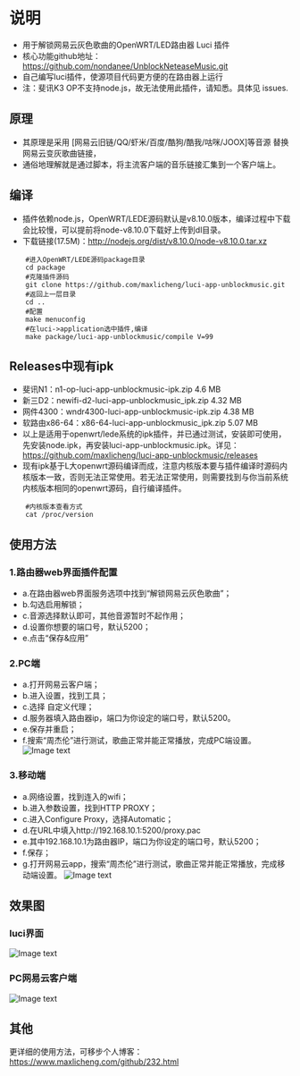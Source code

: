 # 说明
- 用于解锁网易云灰色歌曲的OpenWRT/LED路由器 Luci 插件
- 核心功能github地址：https://github.com/nondanee/UnblockNeteaseMusic.git 
- 自己编写luci插件，使源项目代码更方便的在路由器上运行
- 注：斐讯K3 OP不支持node.js，故无法使用此插件，请知悉。具体见 issues.

## 原理
- 其原理是采用  [网易云旧链/QQ/虾米/百度/酷狗/酷我/咕咪/JOOX]等音源 替换网易云变灰歌曲链接，
- 通俗地理解就是通过脚本，将主流客户端的音乐链接汇集到一个客户端上。

## 编译
- 插件依赖node.js，OpenWRT/LEDE源码默认是v8.10.0版本，编译过程中下载会比较慢，可以提前将node-v8.10.0下载好上传到dl目录。
- 下载链接(17.5M)：http://nodejs.org/dist/v8.10.0/node-v8.10.0.tar.xz  
```Brash
    #进入OpenWRT/LEDE源码package目录
    cd package
    #克隆插件源码
    git clone https://github.com/maxlicheng/luci-app-unblockmusic.git
    #返回上一层目录
    cd ..
    #配置
    make menuconfig
    #在luci->application选中插件,编译
    make package/luci-app-unblockmusic/compile V=99
```

## Releases中现有ipk
- 斐讯N1：n1-op-luci-app-unblockmusic-ipk.zip       4.6 MB
- 新三D2：newifi-d2-luci-app-unblockmusic_ipk.zip       4.32 MB
- 网件4300：wndr4300-luci-app-unblockmusic-ipk.zip       4.38 MB
- 软路由x86-64：x86-64-luci-app-unblockmusic_ipk.zip       5.07 MB
- 以上是适用于openwrt/lede系统的ipk插件，并已通过测试，安装即可使用，先安装node.ipk，再安装luci-app-unblockmusic.ipk。详见：https://github.com/maxlicheng/luci-app-unblockmusic/releases
- 现有ipk基于L大openwrt源码编译而成，注意内核版本要与插件编译时源码内核版本一致，否则无法正常使用。若无法正常使用，则需要找到与你当前系统内核版本相同的openwrt源码，自行编译插件。
```Brash
    #内核版本查看方式
    cat /proc/version
```

## 使用方法
### 1.路由器web界面插件配置
- a.在路由器web界面服务选项中找到“解锁网易云灰色歌曲”；
- b.勾选启用解锁；
- c.音源选择默认即可，其他音源暂时不起作用；
- d.设置你想要的端口号，默认5200；
- e.点击“保存&应用”

### 2.PC端
- a.打开网易云客户端；
- b.进入设置，找到工具；
- c.选择 自定义代理；
- d.服务器填入路由器ip，端口为你设定的端口号，默认5200。
- e.保存并重启；
- f.搜索“周杰伦”进行测试，歌曲正常并能正常播放，完成PC端设置。
 ![Image text](http://www.maxlicheng.com/wp-content/uploads/2019/06/luci-1.jpg)

### 3.移动端
- a.网络设置，找到连入的wifi；
- b.进入参数设置，找到HTTP PROXY；
- c.进入Configure Proxy，选择Automatic；
- d.在URL中填入http://192.168.10.1:5200/proxy.pac
- e.其中192.168.10.1为路由器IP，端口为你设定的端口号，默认5200；
- f.保存；
- g.打开网易云app，搜索“周杰伦”进行测试，歌曲正常并能正常播放，完成移动端设置。
 ![Image text](http://www.maxlicheng.com/wp-content/uploads/2019/06/Luci-3.jpg)

## 效果图
### luci界面
  ![Image text](https://raw.githubusercontent.com/maxlicheng/luci-app-unblockmusic/master/views/views1.jpg)
### PC网易云客户端
  ![Image text](https://raw.githubusercontent.com/maxlicheng/luci-app-unblockmusic/master/views/views2.jpg)
  
## 其他
更详细的使用方法，可移步个人博客：https://www.maxlicheng.com/github/232.html
